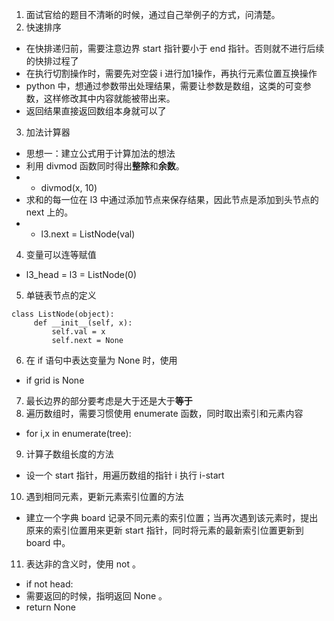 1. 面试官给的题目不清晰的时候，通过自己举例子的方式，问清楚。
2. 快速排序
+ 在快排递归前，需要注意边界 start 指针要小于 end 指针。否则就不进行后续的快排过程了
+ 在执行切割操作时，需要先对空袋 i 进行加1操作，再执行元素位置互换操作
+ python 中，想通过参数带出处理结果，需要让参数是数组，这类的可变参数，这样修改其中内容就能被带出来。
+ 返回结果直接返回数组本身就可以了
3. 加法计算器
+ 思想一：建立公式用于计算加法的想法
+ 利用 divmod 函数同时得出**整除**和**余数**。
+ + divmod(x, 10)
+ 求和的每一位在 l3 中通过添加节点来保存结果，因此节点是添加到头节点的 next 上的。
+ + l3.next = ListNode(val)
4. 变量可以连等赋值
+ l3_head = l3 = ListNode(0)
5. 单链表节点的定义
```
class ListNode(object):
     def __init__(self, x):
         self.val = x
         self.next = None
```
6. 在 if 语句中表达变量为 None 时，使用
+ if grid is None
7. 最长边界的部分要考虑是大于还是大于**等于**
8. 遍历数组时，需要习惯使用 enumerate 函数，同时取出索引和元素内容
+ for i,x in enumerate(tree):
9. 计算子数组长度的方法
+ 设一个 start 指针，用遍历数组的指针 i 执行 i-start
10. 遇到相同元素，更新元素索引位置的方法
+ 建立一个字典 board 记录不同元素的索引位置；当再次遇到该元素时，提出原来的索引位置用来更新 start 指针，同时将元素的最新索引位置更新到 board 中。
11. 表达非的含义时，使用 not 。
+ if not head:
+ 需要返回的时候，指明返回 None 。
+ return None
